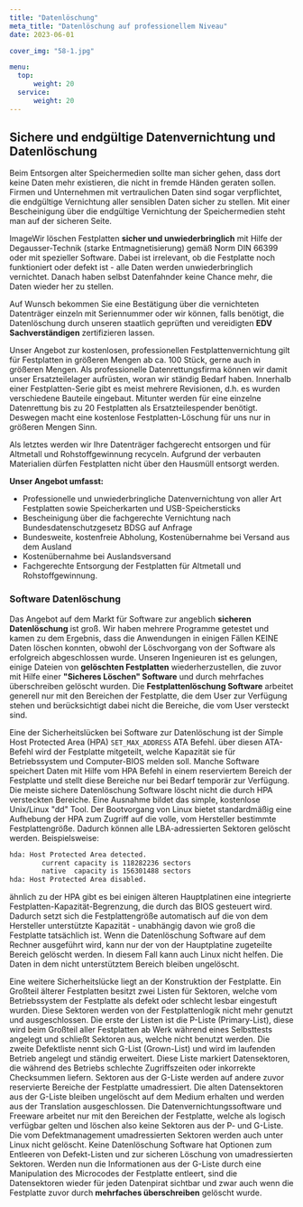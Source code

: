 ```yaml
---
title: "Datenlöschung"
meta_title: "Datenlöschung auf professionellem Niveau"
date: 2023-06-01

cover_img: "58-1.jpg"

menu:
  top:
      weight: 20
  service:
      weight: 20
---
```


## Sichere und endgültige Datenvernichtung und Datenlöschung
<!--more-->
Beim Entsorgen alter Speichermedien sollte man sicher gehen, dass dort keine Daten mehr existieren, die nicht in fremde Händen geraten sollen. Firmen und Unternehmen mit vertraulichen Daten sind sogar verpflichtet, die endgültige Vernichtung aller sensiblen Daten sicher zu stellen. Mit einer Bescheinigung über die endgültige Vernichtung der Speichermedien steht man auf der sicheren Seite.

ImageWir löschen Festplatten **sicher und unwiederbringlich** mit Hilfe der Degausser-Technik (starke Entmagnetisierung) gemäß Norm DIN 66399 oder mit spezieller Software. Dabei ist irrelevant, ob die Festplatte noch funktioniert oder defekt ist - alle Daten werden unwiederbringlich vernichtet. Danach haben selbst Datenfahnder keine Chance mehr, die Daten wieder her zu stellen.

Auf Wunsch bekommen Sie eine Bestätigung über die vernichteten Datenträger einzeln mit Seriennummer oder wir können, falls benötigt, die Datenlöschung durch unseren staatlich geprüften und vereidigten **EDV Sachverständigen** zertifizieren lassen.

Unser Angebot zur kostenlosen, professionellen Festplattenvernichtung gilt für Festplatten in größeren Mengen ab ca. 100 Stück, gerne auch in größeren Mengen. Als professionelle Datenrettungsfirma können wir damit unser Ersatzteilelager aufrüsten, woran wir ständig Bedarf haben. Innerhalb einer Festplatten-Serie gibt es meist mehrere Revisionen, d.h. es wurden verschiedene Bauteile eingebaut. Mitunter werden für eine einzelne Datenrettung bis zu 20 Festplatten als Ersatzteilespender benötigt. Deswegen macht eine kostenlose Festplatten-Löschung für uns nur in größeren Mengen Sinn.

Als letztes werden wir Ihre Datenträger fachgerecht entsorgen und für Altmetall und Rohstoffgewinnung recyceln. Aufgrund der verbauten Materialien dürfen Festplatten nicht über den Hausmüll entsorgt werden.

**Unser Angebot umfasst:**

- Professionelle und unwiederbringliche Datenvernichtung von aller Art Festplatten sowie Speicherkarten und USB-Speichersticks
- Bescheinigung über die fachgerechte Vernichtung nach Bundesdatenschutzgesetz BDSG auf Anfrage
- Bundesweite, kostenfreie Abholung, Kostenübernahme bei Versand aus dem Ausland
- Kostenübernahme bei Auslandsversand
- Fachgerechte Entsorgung der Festplatten für Altmetall und Rohstoffgewinnung.

### Software Datenlöschung

Das Angebot auf dem Markt für Software zur angeblich **sicheren Datenlöschung** ist groß. Wir haben mehrere Programme getestet und kamen zu dem Ergebnis, dass die Anwendungen in einigen Fällen KEINE Daten löschen konnten, obwohl der Löschvorgang von der Software als erfolgreich abgeschlossen wurde. Unseren Ingenieuren ist es gelungen, einige Dateien von **gelöschten Festplatten** wiederherzustellen, die zuvor mit Hilfe einer **"Sicheres Löschen" Software** und durch mehrfaches überschreiben gelöscht wurden. Die **Festplattenlöschung Software** arbeitet generell nur mit den Bereichen der Festplatte, die dem User zur Verfügung stehen und berücksichtigt dabei nicht die Bereiche, die vom User versteckt sind.

Eine der Sicherheitslücken bei Software zur Datenlöschung ist der Simple Host Protected Area (HPA) `SET_MAX_ADDRESS` ATA Befehl. über diesen ATA-Befehl wird der Festplatte mitgeteilt, welche Kapazität sie für Betriebssystem und Computer-BIOS melden soll. Manche Software speichert Daten mit Hilfe vom HPA Befehl in einem reserviertem Bereich der Festplatte und stellt diese Bereiche nur bei Bedarf temporär zur Verfügung. Die meiste sichere Datenlöschung Software löscht nicht die durch HPA versteckten Bereiche. Eine Ausnahme bildet das simple, kostenlose Unix/Linux "dd" Tool. Der Bootvorgang von Linux bietet standardmäßig eine Aufhebung der HPA zum Zugriff auf die volle, vom Hersteller bestimmte Festplattengröße. Dadurch können alle LBA-adressierten Sektoren gelöscht werden. Beispielsweise:

```sh
hda: Host Protected Area detected.
        current capacity is 118282236 sectors
        native  capacity is 156301488 sectors
hda: Host Protected Area disabled.
```

ähnlich zu der HPA gibt es bei einigen älteren Hauptplatinen eine integrierte Festplatten-Kapazität-Begrenzung, die durch das BIOS gesteuert wird. Dadurch setzt sich die Festplattengröße automatisch auf die von dem Hersteller unterstützte Kapazität - unabhängig davon wie groß die Festplatte tatsächlich ist. Wenn die Datenlöschung Software auf dem Rechner ausgeführt wird, kann nur der von der Hauptplatine zugeteilte Bereich gelöscht werden. In diesem Fall kann auch Linux nicht helfen. Die Daten in dem nicht unterstütztem Bereich bleiben ungelöscht.

Eine weitere Sicherheitslücke liegt an der Konstruktion der Festplatte. Ein Großteil älterer Festplatten besitzt zwei Listen für Sektoren, welche vom Betriebssystem der Festplatte als defekt oder schlecht lesbar eingestuft wurden. Diese Sektoren werden von der Festplattenlogik nicht mehr genutzt und ausgeschlossen. Die erste der Listen ist die P-Liste (Primary-List), diese wird beim Großteil aller Festplatten ab Werk während eines Selbsttests angelegt und schließt Sektoren aus, welche nicht benutzt werden. Die zweite Defektliste nennt sich G-List (Grown-List) und wird im laufenden Betrieb angelegt und ständig erweitert. Diese Liste markiert Datensektoren, die während des Betriebs schlechte Zugriffszeiten oder inkorrekte Checksummen liefern. Sektoren aus der G-Liste werden auf andere zuvor reservierte Bereiche der Festplatte umadressiert. Die alten Datensektoren aus der G-Liste bleiben ungelöscht auf dem Medium erhalten und werden aus der Translation ausgeschlossen. Die Datenvernichtungssoftware und Freeware arbeitet nur mit den Bereichen der Festplatte, welche als logisch verfügbar gelten und löschen also keine Sektoren aus der P- und G-Liste. Die vom Defektmanagement umadressierten Sektoren werden auch unter Linux nicht gelöscht. Keine Datenlöschung Software hat Optionen zum Entleeren von Defekt-Listen und zur sicheren Löschung von umadressierten Sektoren. Werden nun die Informationen aus der G-Liste durch eine Manipulation des Microcodes der Festplatte entleert, sind die Datensektoren wieder für jeden Datenpirat sichtbar und zwar auch wenn die Festplatte zuvor durch **mehrfaches überschreiben** gelöscht wurde.
